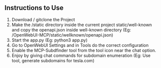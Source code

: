 ## Instructions to Use

1. Download / gitclone the Project
2. Make the /static directory inside the current project static/well-known and copy the openapi.json inside well-known directory (Eg: /OpenWebUI-MCP/static/wellknown/openapi.json)
3. Start the app.py (Eg: python3 app.py)
4. Go to OpenWebUI Settings and in Tools do the correct configuration
5. Enable the MCP-Subdfinder tool from the tool icon near the chat option.
6. Enjoy by giving chat commands for subdomain enumeration (Eg: Use tool, generate subdomains for tesla.com)
